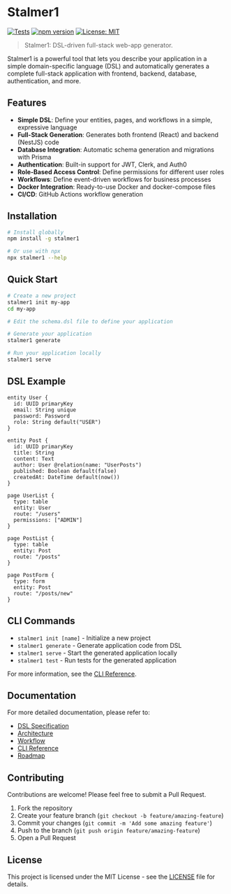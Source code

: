 # Stalmer1

[![Tests](https://github.com/yourusername/stalmer1/actions/workflows/test.yml/badge.svg)](https://github.com/yourusername/stalmer1/actions/workflows/test.yml)
[![npm version](https://img.shields.io/npm/v/stalmer1.svg)](https://www.npmjs.com/package/stalmer1)
[![License: MIT](https://img.shields.io/badge/License-MIT-yellow.svg)](https://opensource.org/licenses/MIT)

> Stalmer1: DSL-driven full-stack web-app generator.

Stalmer1 is a powerful tool that lets you describe your application in a simple domain-specific language (DSL) and automatically generates a complete full-stack application with frontend, backend, database, authentication, and more.

## Features

- **Simple DSL**: Define your entities, pages, and workflows in a simple, expressive language
- **Full-Stack Generation**: Generates both frontend (React) and backend (NestJS) code
- **Database Integration**: Automatic schema generation and migrations with Prisma
- **Authentication**: Built-in support for JWT, Clerk, and Auth0
- **Role-Based Access Control**: Define permissions for different user roles
- **Workflows**: Define event-driven workflows for business processes
- **Docker Integration**: Ready-to-use Docker and docker-compose files
- **CI/CD**: GitHub Actions workflow generation

## Installation

```bash
# Install globally
npm install -g stalmer1

# Or use with npx
npx stalmer1 --help
```

## Quick Start

```bash
# Create a new project
stalmer1 init my-app
cd my-app

# Edit the schema.dsl file to define your application

# Generate your application
stalmer1 generate

# Run your application locally
stalmer1 serve
```

## DSL Example

```
entity User {
  id: UUID primaryKey
  email: String unique
  password: Password
  role: String default("USER")
}

entity Post {
  id: UUID primaryKey
  title: String
  content: Text
  author: User @relation(name: "UserPosts")
  published: Boolean default(false)
  createdAt: DateTime default(now())
}

page UserList {
  type: table
  entity: User
  route: "/users"
  permissions: ["ADMIN"]
}

page PostList {
  type: table
  entity: Post
  route: "/posts"
}

page PostForm {
  type: form
  entity: Post
  route: "/posts/new"
}
```

## CLI Commands

- `stalmer1 init [name]` - Initialize a new project
- `stalmer1 generate` - Generate application code from DSL
- `stalmer1 serve` - Start the generated application locally
- `stalmer1 test` - Run tests for the generated application

For more information, see the [CLI Reference](docs/CLI_REFERENCE.md).

## Documentation

For more detailed documentation, please refer to:

- [DSL Specification](docs/DSL_SPEC.md)
- [Architecture](docs/ARCHITECTURE.md)
- [Workflow](docs/WORKFLOW.md)
- [CLI Reference](docs/CLI_REFERENCE.md)
- [Roadmap](docs/ROADMAP.md)

## Contributing

Contributions are welcome! Please feel free to submit a Pull Request.

1. Fork the repository
2. Create your feature branch (`git checkout -b feature/amazing-feature`)
3. Commit your changes (`git commit -m 'Add some amazing feature'`)
4. Push to the branch (`git push origin feature/amazing-feature`)
5. Open a Pull Request

## License

This project is licensed under the MIT License - see the [LICENSE](LICENSE) file for details.
